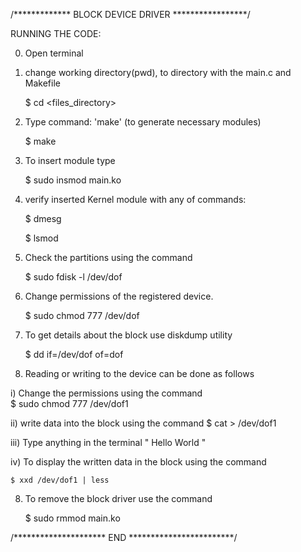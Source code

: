 /************* BLOCK DEVICE DRIVER *****************/

RUNNING THE CODE:

0) Open terminal

1) change working directory(pwd), to directory with the main.c and Makefile

    $ cd  <files_directory>

2) Type command:  'make' (to generate necessary modules)

      $ make

3) To insert module type 

    $  sudo insmod main.ko 

4) verify inserted Kernel module with any of commands: 

    $ dmesg 

    $ lsmod

5) Check the partitions using the command
    
    $ sudo fdisk -l /dev/dof   
6) Change permissions of the registered device.

    $ sudo chmod 777 /dev/dof

6) To get details about the block use diskdump utility 
    
    $ dd if=/dev/dof of=dof

7) Reading or writing to the device can be done as follows
   
  i) Change  the permissions using the command  
    $ sudo chmod 777 /dev/dof1
   
   ii) write data into the block using the command 
    $ cat > /dev/dof1
    
   iii) Type anything in the terminal " Hello World "

   iv) To display the  written data in the block using the command

    $ xxd /dev/dof1 | less
   
8) To remove the block driver use the command 

    $ sudo rmmod main.ko

/********************* END ************************/
             

